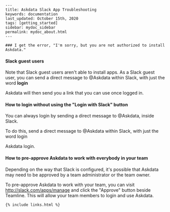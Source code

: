 
    ---
    title: Askdata Slack App Troubleshooting
    keywords: documentation
    last_updated: October 15th, 2020
    tags: [getting_started]
    sidebar: mydoc_sidebar
    permalink: mydoc_about.html
    ---

    ### I get the error, "I'm sorry, but you are not authorized to install Askdata."

#### Slack guest users

Note that Slack guest users aren't able to install apps. As a Slack guest user, you can send a direct message to @Askdata within Slack, with just the word **login**

Askdata will then send you a link that you can use once logged in.

#### How to login without using the "Login with Slack" button

You can always login by sending a direct message to @Askdata, inside Slack.

To do this, send a direct message to @Askdata within Slack, with just the word login

Askdata login.

#### How to pre-approve Askdata to work with everybody in your team

Depending on the way that Slack is configured, it's possible that Askdata may need to be approved by a team administrator or the team owner. 

To pre-approve Askdata to work with your team, you can visit <http://slack.com/apps/manage> and click the "Approve" button beside Teamline. This will allow your team members to login and use Askdata. 

  




    {% include links.html %}

    